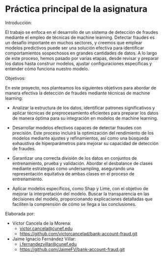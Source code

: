 # Práctica principal de la asignatura


Introducción:

El trabajo se enfoca en el desarrollo de un sistema de detección de fraudes mediante el empleo de técnicas de machine learning. Detectar fraudes es un desafío importante en muchos sectores, y creemos que emplear modelos predictivos puede ser una solución efectiva para identificar comportamientos sospechosos en grandes cantidades de datos. A lo largo de este proceso, hemos pasado por varias etapas, desde revisar y preparar los datos hasta construir modelos, ajustar configuraciones específicas y entender cómo funciona nuestro modelo.



Objetivos:

En este proyecto, nos planteamos los siguientes objetivos para abordar de manera efectiva la detección de fraudes mediante técnicas de machine learning:


- Analizar la estructura de los datos, identificar patrones significativos y aplicar técnicas de preprocesamiento eficientes para preparar los datos de manera óptima para su integración en modelos de machine learning. 

- Desarrollar modelos efectivos capaces de detectar fraudes con precisión. Este proceso incluirá la optimización del rendimiento de los modelos mediante ajustes y refinamientos, así como una búsqueda exhaustiva de hiperparámetros para mejorar su capacidad de detección de fraudes.

- Garantizar una correcta división de los datos en conjuntos de entrenamiento, prueba y validación. Abordar el desbalance de clases mediante estrategias como undersampling, asegurando una representación equitativa de ambas clases en el proceso de entrenamiento.

- Aplicar modelos específicos, como Shap y Lime, con el objetivo de mejorar la interpretación del modelo. Buscar la transparencia en las decisiones del modelo, proporcionando explicaciones detalladas que faciliten la comprensión de cómo se llega a las conclusiones.



Elaborada por: 

- Víctor Cancela de la Morena: 
    - victor.cancela@cunef.edu
    - https://github.com/victorcancelad/bank-account-fraud.git
- Jaime Ignacio Fernández  Villar: 
    - j.fernandezvillar@cunef.edu
    - https://github.com/JaimeFV/bank-account-fraud.git

